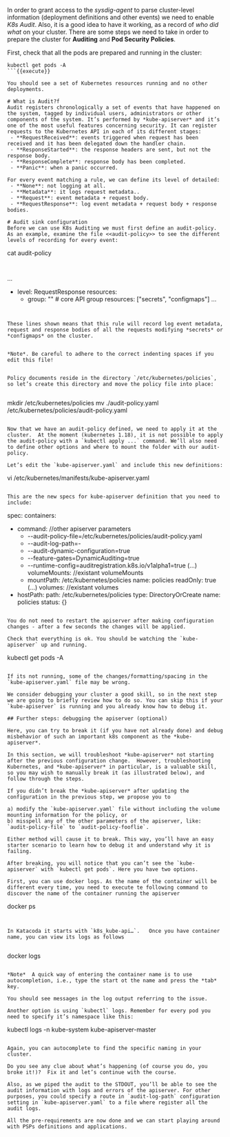 In order to grant access to the *sysdig-agent* to parse cluster-level information (deployment definitions and other events) we need to enable *K8s Audit*. Also, it is a good idea to have it working, as a record of *who did what* on your cluster. There are some steps we need to take in order to prepare the cluster for **Auditing** and **Pod Security Policies**.

First, check that all the pods are prepared and running in the cluster:

```
kubectl get pods -A
```{{execute}}

You should see a set of Kubernetes resources running and no other deployments.

# What is Audit?f
Audit registers chronologically a set of events that have happened on the system, tagged by individual users, administrators or other components of the system. It’s performed by *kube-apiserver* and it’s one of the most useful features concerning security. It can register requests to the Kubernetes API in each of its different stages:
 - **RequestReceived**: events triggered when request has been received and it has been delegated down the handler chain.
 - **ResponseStarted**: the response headers are sent, but not the response body.
 - **ResponseComplete**: response body has been completed.
 - **Panic**: when a panic occurred.

For every event matching a rule, we can define its level of detailed:
 - **None**: not logging at all.
 - **Metadata**: it logs request metadata..
 - **Request**: event metadata + request body.
 - **RequestResponse**: log event metadata + request body + response bodies.

# Audit sink configuration
Before we can use K8s Auditing we must first define an audit-policy. As an example, examine the file <<audit-policy>> to see the different levels of recording for every event:

```
cat audit-policy
```{{execute}}


```
...
  - level: RequestResponse
	resources:
	- group: "" # core API group
  	resources: ["secrets", "configmaps"]
...
```


These lines shown means that this rule will record log event metadata, request and response bodies of all the requests modifying *secrets* or *configmaps* on the cluster.


*Note*. Be careful to adhere to the correct indenting spaces if you edit this file!


Policy documents reside in the directory `/etc/kubernetes/policies`, so let’s create this directory and move the policy file into place:


```
mkdir /etc/kubernetes/policies
mv ./audit-policy.yaml /etc/kubernetes/policies/audit-policy.yaml
```{{execute}}

Now that we have an audit-policy defined, we need to apply it at the cluster.  At the moment (kubernetes 1.18), it is not possible to apply the audit-policy with a `kubectl apply ...` command. We’ll also need to define other options and where to mount the folder with our audit-policy.

Let’s edit the `kube-apiserver.yaml` and include this new definitions:

```
vi /etc/kubernetes/manifests/kube-apiserver.yaml
```{{execute}}

This are the new specs for kube-apiserver definition that you need to include:
```
spec:
  containers:
  - command:
    //other apiserver parameters
    - --audit-policy-file=/etc/kubernetes/policies/audit-policy.yaml
    - --audit-log-path=-
    - --audit-dynamic-configuration=true
    - --feature-gates=DynamicAuditing=true
    - --runtime-config=auditregistration.k8s.io/v1alpha1=true
    (...)
    volumeMounts:
    //existant volumeMounts
    - mountPath: /etc/kubernetes/policies
      name: policies
      readOnly: true
    (...)
  volumes:
  //existant volumes
  - hostPath:
      path: /etc/kubernetes/policies
      type: DirectoryOrCreate
    name: policies
status: {}
```

You do not need to restart the apiserver after making configuration changes - after a few seconds the changes will be applied.

Check that everything is ok. You should be watching the `kube-apiserver` up and running.

```
kubectl get pods -A
```{{execute}}

If its not running, some of the changes/formatting/spacing in the `kube-apiserver.yaml` file may be wrong.

We consider debugging your cluster a good skill, so in the next step we are going to briefly review how to do so. You can skip this if your `kube-apiserver` is running and you already know how to debug it.

## Further steps: debugging the apiserver (optional)

Here, you can try to break it (if you have not already done) and debug misbehavior of such an important k8s component as the *kube-apiserver*.

In this section, we will troubleshoot *kube-apiserver* not starting after the previous configuration change.  However, troubleshooting Kubernetes, and *kube-apiserver* in particular, is a valuable skill, so you may wish to manually break it (as illustrated below), and follow through the steps.

If you didn’t break the *kube-apiserver* after updating the configuration in the previous step, we propose you to

a) modify the `kube-apiserver.yaml` file without including the volume mounting information for the policy, or
b) misspell any of the other parameters of the apiserver, like: `audit-policy-file` to `audit-policy-fooflie`.

Either method will cause it to break. This way, you’ll have an easy starter scenario to learn how to debug it and understand why it is failing.

After breaking, you will notice that you can’t see the `kube-apiserver` with `kubectl get pods`. Here you have two options.

First, you can use docker logs. As the name of the container will be different every time, you need to execute te following command to discover the name of the container running the apiserver

```
docker ps
```{{execute}}


In Katacoda it starts with `k8s_kube-api…`.   Once you have container name, you can view its logs as follows


```
docker logs <container-name>
```

*Note*  A quick way of entering the container name is to use autocompletion, i.e., type the start ot the name and press the *tab* key.

You should see messages in the log output referring to the issue.

Another option is using `kubectl` logs. Remember for every pod you need to specify it’s namespace like this:

```
kubectl logs -n kube-system kube-apiserver-master
```{{execute}}

Again, you can autocomplete to find the specific naming in your cluster.

Do you see any clue about what’s happening (of course you do, you broke it!)?  Fix it and let’s continue with the course.

Also, as we piped the audit to the STDOUT, you’ll be able to see the audit information with logs and errors of the apiserver. For other purposes, you could specify a route in `audit-log-path` configuration setting in `kube-apiserver.yaml` to a file where register all the audit logs.

All the pre-requirements are now done and we can start playing around with PSPs definitions and applications.

